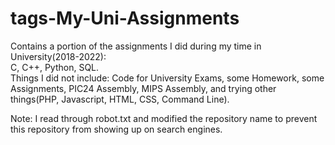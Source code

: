 # tags-My-Uni-Assignments
Contains a portion of the assignments I did during my time in University(2018-2022):<br/>
C, C++, Python, SQL.<br />
Things I did not include: Code for University Exams, some Homework, some Assignments, PIC24 Assembly, MIPS Assembly, and trying other things(PHP, Javascript, HTML, CSS, Command Line). <br />

Note: I read through robot.txt and modified the repository name to prevent this repository from showing up on search engines. <br />
